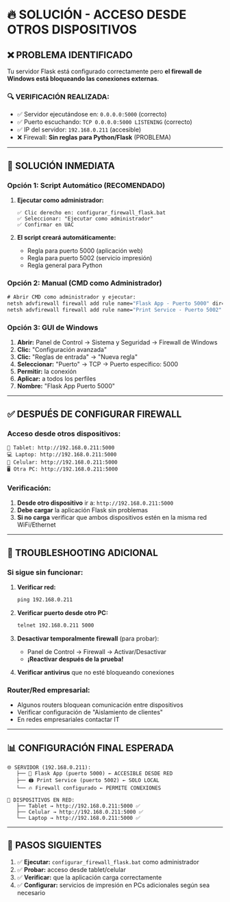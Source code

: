 # 🔥 SOLUCIÓN - ACCESO DESDE OTROS DISPOSITIVOS

## ❌ **PROBLEMA IDENTIFICADO**

Tu servidor Flask está configurado correctamente pero **el firewall de Windows está bloqueando las conexiones externas**.

### 🔍 **VERIFICACIÓN REALIZADA:**

- ✅ Servidor ejecutándose en: `0.0.0.0:5000` (correcto)
- ✅ Puerto escuchando: `TCP 0.0.0.0:5000 LISTENING` (correcto)  
- ✅ IP del servidor: `192.168.0.211` (accesible)
- ❌ Firewall: **Sin reglas para Python/Flask** (PROBLEMA)

---

## 🚀 **SOLUCIÓN INMEDIATA**

### **Opción 1: Script Automático (RECOMENDADO)**

1. **Ejecutar como administrador:**
   ```
   ✅ Clic derecho en: configurar_firewall_flask.bat
   ✅ Seleccionar: "Ejecutar como administrador"  
   ✅ Confirmar en UAC
   ```

2. **El script creará automáticamente:**
   - Regla para puerto 5000 (aplicación web)
   - Regla para puerto 5002 (servicio impresión)
   - Regla general para Python

### **Opción 2: Manual (CMD como Administrador)**

```cmd
# Abrir CMD como administrador y ejecutar:
netsh advfirewall firewall add rule name="Flask App - Puerto 5000" dir=in action=allow protocol=TCP localport=5000
netsh advfirewall firewall add rule name="Print Service - Puerto 5002" dir=in action=allow protocol=TCP localport=5002
```

### **Opción 3: GUI de Windows**

1. **Abrir:** Panel de Control → Sistema y Seguridad → Firewall de Windows
2. **Clic:** "Configuración avanzada"
3. **Clic:** "Reglas de entrada" → "Nueva regla"
4. **Seleccionar:** "Puerto" → TCP → Puerto específico: 5000
5. **Permitir:** la conexión
6. **Aplicar:** a todos los perfiles
7. **Nombre:** "Flask App Puerto 5000"

---

## ✅ **DESPUÉS DE CONFIGURAR FIREWALL**

### **Acceso desde otros dispositivos:**

```
📱 Tablet: http://192.168.0.211:5000
💻 Laptop: http://192.168.0.211:5000  
📱 Celular: http://192.168.0.211:5000
🖥️ Otra PC: http://192.168.0.211:5000
```

### **Verificación:**

1. **Desde otro dispositivo** ir a: `http://192.168.0.211:5000`
2. **Debe cargar** la aplicación Flask sin problemas
3. **Si no carga** verificar que ambos dispositivos estén en la misma red WiFi/Ethernet

---

## 🔧 **TROUBLESHOOTING ADICIONAL**

### **Si sigue sin funcionar:**

1. **Verificar red:**
   ```cmd
   ping 192.168.0.211
   ```
   
2. **Verificar puerto desde otro PC:**
   ```cmd
   telnet 192.168.0.211 5000
   ```

3. **Desactivar temporalmente firewall** (para probar):
   - Panel de Control → Firewall → Activar/Desactivar
   - **¡Reactivar después de la prueba!**

4. **Verificar antivirus** que no esté bloqueando conexiones

### **Router/Red empresarial:**

- Algunos routers bloquean comunicación entre dispositivos
- Verificar configuración de "Aislamiento de clientes"
- En redes empresariales contactar IT

---

## 📊 **CONFIGURACIÓN FINAL ESPERADA**

```
🌐 SERVIDOR (192.168.0.211):
   ├── 🚀 Flask App (puerto 5000) ← ACCESIBLE DESDE RED
   ├── 🖨️ Print Service (puerto 5002) ← SOLO LOCAL
   └── 🔥 Firewall configurado ← PERMITE CONEXIONES

📱 DISPOSITIVOS EN RED:
   ├── Tablet → http://192.168.0.211:5000 ✅
   ├── Celular → http://192.168.0.211:5000 ✅
   └── Laptop → http://192.168.0.211:5000 ✅
```

---

## 🎯 **PASOS SIGUIENTES**

1. ✅ **Ejecutar:** `configurar_firewall_flask.bat` como administrador
2. ✅ **Probar:** acceso desde tablet/celular
3. ✅ **Verificar:** que la aplicación carga correctamente
4. ✅ **Configurar:** servicios de impresión en PCs adicionales según sea necesario
